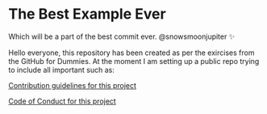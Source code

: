 # The Best Example Ever 
Which will be a part of the best commit ever. @snowsmoonjupiter ✨

Hello everyone, this repository has been created as per the exircises from the GitHub for Dummies. 
At the moment I am setting up a public repo trying to include all important such as:

[Contribution guidelines for this project](/CONTRIBUTING.md)

[Code of Conduct for this project](/CODE_OF_CONDUCT.md)
